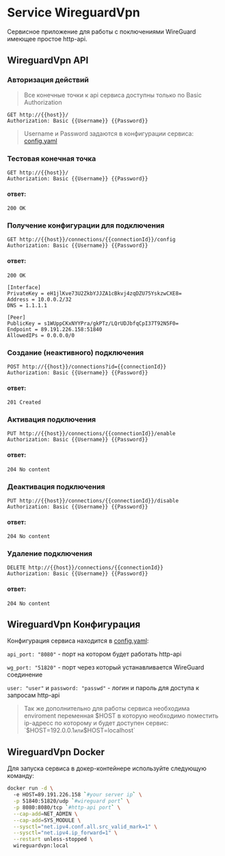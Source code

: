 # Service WireguardVpn
Сервисное приложение для работы с поключениями WireGuard имеющее простое http-api.

## WireguardVpn API

### Авторизация действий
> Все конечные точки к api сервиса доступны только по Basic Authorization
```http
GET http://{{host}}/
Authorization: Basic {{Username}} {{Password}}
```
> Username и Password задаются в конфигурации сервиса: [config.yaml](./cmd/config.yaml)

### Тестовая конечная точка
```http
GET http://{{host}}/
Authorization: Basic {{Username}} {{Password}}
```
#### ответ:
```http
200 OK
```

### Получение конфигурации для подключения
```http
GET http://{{host}}/connections/{{connectionId}}/config
Authorization: Basic {{Username}} {{Password}}
```
#### ответ:
```http
200 OK
```
```
[Interface]
PrivateKey = eH1jlKve73U2ZkbYJJZA1cBkvj4zqDZU75YskzwCXE8=
Address = 10.0.0.2/32
DNS = 1.1.1.1

[Peer]
PublicKey = s1WUppCKxNYYPra/gkPTz/LQrUDJbfqCpI37T92N5F0=
Endpoint = 89.191.226.158:51840
AllowedIPs = 0.0.0.0/0
```

### Создание (неактивного) подключения
```http
POST http://{{host}}/connections?id={{connectionId}}
Authorization: Basic {{Username}} {{Password}}
```
#### ответ:
```http
201 Created
```

### Активация подключения
```http
PUT http://{{host}}/connections/{{connectionId}}/enable
Authorization: Basic {{Username}} {{Password}}
```
#### ответ:
```http
204 No content
```

### Деактивация подключения
```http
PUT http://{{host}}/connections/{{connectionId}}/disable
Authorization: Basic {{Username}} {{Password}}
```
#### ответ:
```http
204 No content
```

### Удаление подключения
```http
DELETE http://{{host}}/connections/{{connectionId}}
Authorization: Basic {{Username}} {{Password}}
```
#### ответ:
```http
204 No content
```


## WireguardVpn Конфигурация
Конфигурация сервиса находится в [config.yaml](./cmd/config.yaml):

`api_port: "8080"` - порт на котором будет работать http-api

`wg_port: "51820"` - порт через который устанавливается WireGuard соединение

`user: "user"` и `password: "passwd"` - логин и пароль для доступа к запросам http-api

> Так же дополнительно для работы сервиса необходима enviroment переменная $HOST в которую необходимо поместить ip-адресс по которому и будет доступен сервис:
`$HOST=192.0.0.1` или `$HOST=localhost`


## WireguardVpn Docker
Для запуска сервиса в докер-контейнере используйте следующую команду:
```bash
docker run -d \ 
  -e HOST=89.191.226.158 `#your server ip` \
  -p 51840:51820/udp `#wireguard port` \
  -p 8080:8080/tcp `#http-api port` \
  --cap-add=NET_ADMIN \
  --cap-add=SYS_MODULE \
  --sysctl="net.ipv4.conf.all.src_valid_mark=1" \
  --sysctl="net.ipv4.ip_forward=1" \
  --restart unless-stopped \
  wireguardvpn:local
```